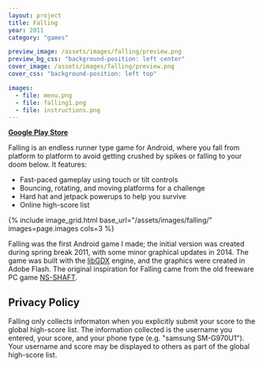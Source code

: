 ```yaml
---
layout: project
title: Falling
year: 2011
category: "games"

preview_image: /assets/images/falling/preview.png
preview_bg_css: "background-position: left center"
cover_image: /assets/images/falling/preview.png
cover_css: "background-position: left top"

images:
  - file: menu.png
  - file: falling1.png
  - file: instructions.png
---
```


[**Google Play Store**](https://play.google.com/store/apps/details?id=com.kevinbrianchen.falling)

Falling is an endless runner type game for Android, where you fall from platform to platform to avoid getting crushed by spikes or falling to your doom below. It features:

* Fast-paced gameplay using touch or tilt controls
* Bouncing, rotating, and moving platforms for a challenge
* Hard hat and jetpack powerups to help you survive
* Online high-score list

{% include image_grid.html base_url="/assets/images/falling/" images=page.images cols=3 %}

Falling was the first Android game I made; the initial version was created during spring break 2011, with some minor graphical updates in 2014. The game was built with the [libGDX](https://libgdx.com/) engine, and the graphics were created in Adobe Flash. The original inspiration for Falling came from the old freeware PC game [NS-SHAFT](https://www.nagi-p.com/v1/eng/nsshaft.html).

## Privacy Policy

Falling only collects informaton when you explicitly submit your score to the global high-score list. The information collected is the username you entered, your score, and your phone type (e.g. "samsung SM-G970U1"). Your username and score may be displayed to others as part of the global high-score list.